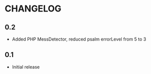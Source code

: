 <!---
This file is part of the sshilko/php-sql-mydb package.

(c) Sergei Shilko <contact@sshilko.com>

MIT License

For the full copyright and license information, please view the LICENSE
file that was distributed with this source code.

 @license https://opensource.org/licenses/mit-license.php MIT
-->
CHANGELOG
=========

0.2
---

* Added PHP MessDetector, reduced psalm errorLevel from 5 to 3

0.1
---

* Initial release

